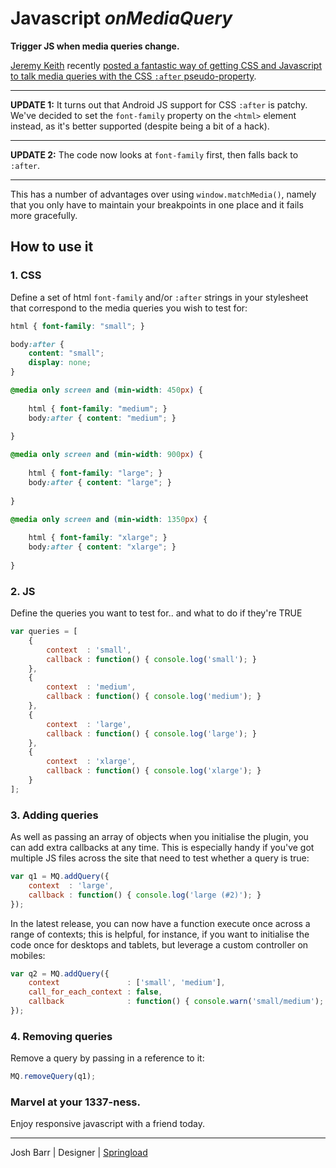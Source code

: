 # Javascript *onMediaQuery*

**Trigger JS when media queries change.**

[Jeremy Keith](http://adactio.com/) recently [posted a fantastic way of getting
CSS and Javascript to talk media queries with the CSS `:after` pseudo-property](http://adactio.com/journal/5429/).

---

**UPDATE 1:** It turns out that Android JS support for CSS `:after` is patchy. We've decided to set the `font-family` property on the `<html>` element instead, as it's better supported (despite being a bit of a hack).

---

**UPDATE 2:** The code now looks at `font-family` first, then falls back to `:after`.

---

This has a number of advantages over using `window.matchMedia()`, namely that you only have to maintain your breakpoints in one place and it fails more gracefully.


## How to use it

### 1. CSS

Define a set of html `font-family` and/or `:after` strings in your stylesheet that correspond to the media queries you wish to test for:

```css
html { font-family: "small"; }

body:after {
	content: "small";
	display: none;
}

@media only screen and (min-width: 450px) {
	
	html { font-family: "medium"; }
	body:after { content: "medium"; }
	
}

@media only screen and (min-width: 900px) {
	
	html { font-family: "large"; }
	body:after { content: "large"; }
	
}

@media only screen and (min-width: 1350px) {
	
	html { font-family: "xlarge"; }
	body:after { content: "xlarge"; }
	
}
```

### 2. JS

Define the queries you want to test for.. and what to do if they're TRUE

```javascript
var queries = [
	{
		context  : 'small',
		callback : function() { console.log('small'); }
	},
	{
		context  : 'medium',
		callback : function() { console.log('medium'); }
	},
	{
		context  : 'large',
		callback : function() { console.log('large'); }
	},
	{
		context  : 'xlarge',
		callback : function() { console.log('xlarge'); }
	}
];
```

### 3. Adding queries

As well as passing an array of objects when you initialise the plugin, you can add extra callbacks at any time. This is especially handy if you've got multiple JS files across the site that need to test whether a query is true:

```javascript
var q1 = MQ.addQuery({
	context  : 'large',
	callback : function() { console.log('large (#2)'); }
});
```

In the latest release, you can now have a function execute once across a range of contexts; this is helpful, for instance, if you want to initialise the code once for desktops and tablets, but leverage a custom controller on mobiles: 

```javascript
var q2 = MQ.addQuery({
	context               : ['small', 'medium'],
	call_for_each_context : false, 
	callback              : function() { console.warn('small/medium'); }
});
```

### 4. Removing queries

Remove a query by passing in a reference to it:

```javascript
MQ.removeQuery(q1);
```


### Marvel at your 1337-ness.

Enjoy responsive javascript with a friend today.

---

Josh Barr | Designer | [Springload](http://www.springload.co.nz/)


